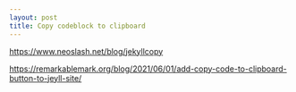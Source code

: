 ```yaml
---
layout: post
title: Copy codeblock to clipboard
---
```


<https://www.neoslash.net/blog/jekyllcopy>

<https://remarkablemark.org/blog/2021/06/01/add-copy-code-to-clipboard-button-to-jeyll-site/>